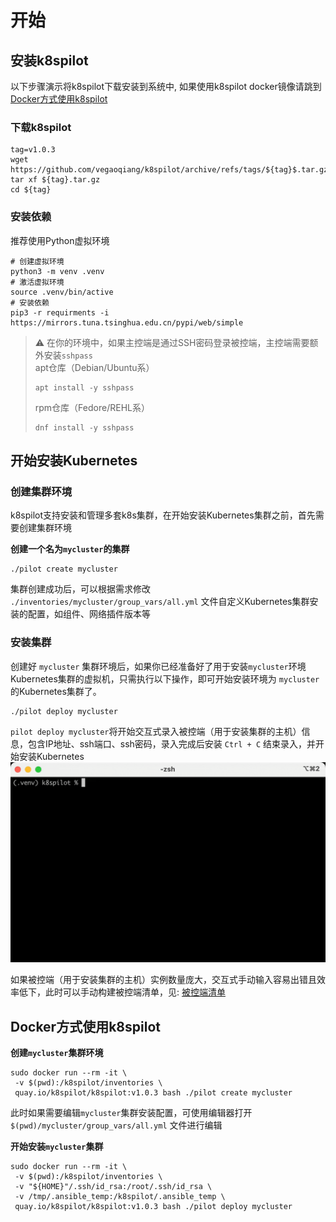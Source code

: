 # 开始

## 安装k8spilot
以下步骤演示将k8spilot下载安装到系统中, 如果使用k8spilot docker镜像请跳到[Docker方式使用k8spilot](#docker方式使用k8spilot)

### 下载k8spilot

```shell
tag=v1.0.3
wget https://github.com/vegaoqiang/k8spilot/archive/refs/tags/${tag}$.tar.gz
tar xf ${tag}.tar.gz
cd ${tag}
```

### 安装依赖
推荐使用Python虚拟环境

```shell
# 创建虚拟环境
python3 -m venv .venv
# 激活虚拟环境
source .venv/bin/active
# 安装依赖
pip3 -r requirments -i https://mirrors.tuna.tsinghua.edu.cn/pypi/web/simple
```

> :warning: 在你的环境中，如果主控端是通过SSH密码登录被控端，主控端需要额外安装`sshpass`  
>apt仓库（Debian/Ubuntu系）
>```shell
>apt install -y sshpass
>```
>
>rpm仓库（Fedore/REHL系）
>```shell
>dnf install -y sshpass
>```


## 开始安装Kubernetes

### 创建集群环境
k8spilot支持安装和管理多套k8s集群，在开始安装Kubernetes集群之前，首先需要创建集群环境

**创建一个名为`mycluster`的集群**
```shell
./pilot create mycluster
```

集群创建成功后，可以根据需求修改 `./inventories/mycluster/group_vars/all.yml` 文件自定义Kubernetes集群安装的配置，如组件、网络插件版本等

### 安装集群
创建好 `mycluster` 集群环境后，如果你已经准备好了用于安装`mycluster`环境Kubernetes集群的虚拟机，只需执行以下操作，即可开始安装环境为 `mycluster` 的Kubernetes集群了。
```shell
./pilot deploy mycluster
```

`pilot deploy mycluster`将开始交互式录入被控端（用于安装集群的主机）信息，包含IP地址、ssh端口、ssh密码，录入完成后安装 `Ctrl + C` 结束录入，并开始安装Kubernetes
![example](/docs/images/getting-started.gif)

如果被控端（用于安装集群的主机）实例数量庞大，交互式手动输入容易出错且效率低下，此时可以手动构建被控端清单，见: [被控端清单](inventory.md)

##  Docker方式使用k8spilot

**创建`mycluster`集群环境**
```shell
sudo docker run --rm -it \
 -v $(pwd):/k8spilot/inventories \
 quay.io/k8spilot/k8spilot:v1.0.3 bash ./pilot create mycluster
```
此时如果需要编辑`mycluster`集群安装配置，可使用编辑器打开 `$(pwd)/mycluster/group_vars/all.yml` 文件进行编辑

**开始安装`mycluster`集群**
```shell
sudo docker run --rm -it \
 -v $(pwd):/k8spilot/inventories \
 -v "${HOME}"/.ssh/id_rsa:/root/.ssh/id_rsa \
 -v /tmp/.ansible_temp:/k8spilot/.ansible_temp \
 quay.io/k8spilot/k8spilot:v1.0.3 bash ./pilot deploy mycluster
```

